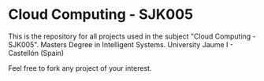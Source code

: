# Cloud Computing - SJK005

This is the repository for all projects used in the subject "Cloud Computing - SJK005".
Masters Degree in Intelligent Systems.
University Jaume I  - Castellón (Spain)

Feel free to fork any project of your interest.

